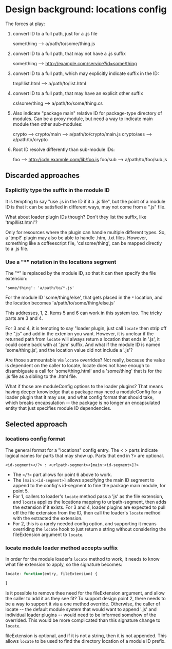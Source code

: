 # Design background: locations config

The forces at play:

1) convert ID to a full path, just for a .js file

    some/thing --> a/path/to/some/thing.js

2) convert ID to a full path, that may not have a .js suffix

    some/thing --> http://example.com/service?id=some/thing

3) convert ID to a full path, which may explicitly indicate suffix in the ID:

    tmpl!list.html --> a/path/to/list.html

4) convert ID to a full path, that may have an explicit other suffix

    cs!some/thing --> a/path/to/some/thing.cs

5) Also indicate "package main" relative ID for package-type directory of
modules. Can be a proxy module, but need a way to indicate main module then
other sub-modules:

    crypto --> crypto/main --> a/path/to/crypto/main.js
    crypto/aes --> a/path/to/crypto

6) Root ID resolve differently than sub-module IDs:

    foo --> http://cdn.example.com/lib/foo.js
    foo/sub --> a/path/to/foo/sub.js

## Discarded approaches

### Explicitly type the suffix in the module ID

It is tempting to say "use .js in the ID if it a .js file", but the point of a module ID is that it can be satisfied in different ways, may not come from a ".js" file.

What about loader plugin IDs though? Don't they list the suffix, like 'tmpl!list.html'?

Only for resources where the plugin can handle multiple different types. So, a 'tmpl!' plugin may also be able to handle .htm, .txt files. However, something like a coffeescript file, 'cs!some/thing', can be mapped directly to a .js file.

### Use a "*" notation in the locations segment

The "*" is replaced by the module ID, so that it can then specify the file extension:

    'some/thing': 'a/path/to/*.js'

For the module ID 'some/thing/else', that gets placed in the `*` location, and the location becomes 'a/path/to/some/thing/else.js'

This addresses, 1, 2. Items 5 and 6 can work in this system too. The tricky parts are 3 and 4.

For 3 and 4, it is tempting to say "loader plugin, just call `locate` then strip off the ".js" and add in the extenion you want. However, it is unclear if the returned path from `locate` will always return a location that ends in '.js', it could come back with at '.jsm' suffix. And what if the module ID is named 'some/thing.js', and the location value did not include a '.js'?

Are those surmountable via `locate` overrides? Not really, because the value is dependent on the caller to locate, locate does not have enough to disambiguate a call for 'some/thing.html' and a 'some/thing' that is for the .js file as a sibling to the .html file.

What if those are moduleConfig options to the loader plugins? That means having deeper knowledge that a package may need a moduleConfig for a loader plugin that it may use, and what config format that should take, which breaks encapsulation -- the package is no longer an encapsulated entity that just specifies module ID dependencies.

## Selected approach

### locations config format

The general format for a "locations" config entry. The < > parts indicate logical names for parts that may show up. Parts that end in ?> are optional.

    <id-segment></?> : <urlpath-segment><[main:<id-segment>]?>

* The `</?>` part allows for point 6 above to work.
* The `[main:<id-segment>]` allows specifying the main ID segment to append to the config's id-segment to fine the package main module, for point 5.
* For 1, callers to loader's `locate` method pass a 'js' as the file extension, and `locate` applies the locations mapping to urlpath-segment, then adds the extension if it exists. For 3 and 4, loader plugins are expected to pull off the file extension from the ID, then call the loader's `locate` method with the extracted the extension.
* For 2, this is a rarely needed config option, and supporting it means overriding the `locate` hook to just return a string without considering the fileExtension argument to `locate`.

### locate module loader method accepts suffix

In order for the module loader's `locate` method to work, it needs to know what file extension to apply, so the signature becomes:

```javascript
locate: function(entry, fileExtension) {

}
```

Is it possible to remove thee need for the fileExtension argument, and allow the caller to add it as they see fit? To support design point 2, there needs to be a way to support it via a one method override. Otherwise, the caller of locate -- the default module system that would want to append '.js' and individual loader plugins -- would need to be informed somehow of the overrided. This would be more complicated than this signature change to `locate`.

fileExtension is optional, and if it is not a string, then it is not appended. This allows `locate` to be used to find the directory location of a module ID prefix.




